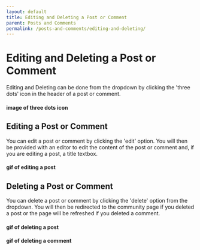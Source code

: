 ```yaml
---
layout: default
title: Editing and Deleting a Post or Comment
parent: Posts and Comments
permalink: /posts-and-comments/editing-and-deleting/
---
```


# Editing and Deleting a Post or Comment

Editing and Deleting can be done from the dropdown by clicking the 'three dots' icon in the header of a post or comment.

#### image of three dots icon

## Editing a Post or Comment

You can edit a post or comment by clicking the 'edit' option. You will then be provided with an editor to edit the content of the post or comment and, if you are editing a post, a title textbox.

#### gif of editing a post

## Deleting a Post or Comment

You can delete a post or comment by clicking the 'delete' option from the dropdown. You will then be redirected to the community page if you deleted a post or the page will be refreshed if you deleted a comment.

#### gif of deleting a post

#### gif of deleting a comment
